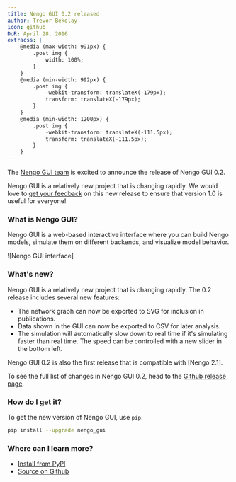 ```yaml
---
title: Nengo GUI 0.2 released
author: Trevor Bekolay
icon: github
DoR: April 28, 2016
extracss: |
    @media (max-width: 991px) {
        .post img {
            width: 100%;
        }
    }
    @media (min-width: 992px) {
        .post img {
            -webkit-transform: translateX(-179px);
            transform: translateX(-179px);
        }
    }
    @media (min-width: 1200px) {
        .post img {
            -webkit-transform: translateX(-111.5px);
            transform: translateX(-111.5px);
        }
    }
---
```


The [Nengo GUI team](https://github.com/nengo/nengo_gui/blob/master/CONTRIBUTORS.rst)
is excited to announce the release of Nengo GUI 0.2.

Nengo GUI is a relatively new project that is changing rapidly.
We would love to
[get your feedback](https://github.com/nengo/nengo_gui/issues)
on this new release
to ensure that version 1.0 is useful for everyone!

### What is Nengo GUI?

Nengo GUI is a web-based interactive interface
where you can build Nengo models,
simulate them on different backends,
and visualize model behavior.

![Nengo GUI interface]

### What's new?

Nengo GUI is a relatively new project that is changing rapidly.
The 0.2 release includes several new features:

- The network graph can now be exported to SVG for inclusion in publications.
- Data shown in the GUI can now be exported to CSV for later analysis.
- The simulation will automatically slow down to real time
  if it's simulating faster than real time.
  The speed can be controlled with a new slider in the bottom left.

Nengo GUI 0.2 is also the first release that is compatible with
[Nengo 2.1].

To see the full list of changes in Nengo GUI 0.2, head to the
[Github release page](https://github.com/nengo/nengo_gui/releases/tag/v0.2.0).

### How do I get it?

To get the new version of Nengo GUI, use `pip`.

```bash
pip install --upgrade nengo_gui
```

### Where can I learn more?

- [Install from PyPI](https://pypi.python.org/pypi/nengo_gui)
- [Source on Github](https://github.com/nengo/nengo_gui)
